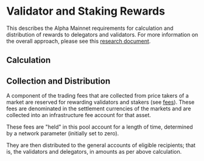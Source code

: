 # Validator and Staking Rewards
This describes the Alpha Mainnet requirements for calculation and distribution of rewards to delegators and validators. For more information on the overall approach, please see this [research document](https://github.com/vegaprotocol/research-internal/blob/master/validator_rewards/ValPol7.pdf).

## Calculation



## Collection and Distribution

A component of the trading fees that are collected from price takers of a market are reserved for rewarding validators and stakers (see [fees](./0029-fees.md)). These fees are denominated in the settlement currencies of the markets and are collected into an infrastructure fee account for that asset.

These fees are "held" in this pool account for a length of time, determined by a network parameter (initially set to zero).

They are then distributed to the general accounts of eligible recipients; that is, the validators and delegators, in amounts as per above calculation.